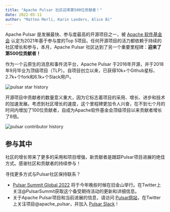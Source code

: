 ```yaml
---
title: "Apache Pulsar 社区迎来第500位贡献者！"
date: 2022-05-11
author: "Matteo Merli, Karin Landers, Alice Bi"
---
```



Apache Pulsar 是发展最快、参与度最高的开源项目之一，被 [Apache 软件基金会](https://thestack.technology/top-apache-projects-in-2021-from-superset-to-nuttx/) 认定为2021年基于参与度的Top 5项目。任何开源项目的活力都依赖于持续的社区增长和参与，本月，Apache Pulsar 社区达到了另一个重要里程碑：**迎来了第500位贡献者！**

<!--truncate-->

作为一个云原生的消息和事件流平台，Apache Pulsar 于2016年开源，并于2018年9月毕业为顶级项目（TLP）。自项目创立以来，已获得10k+个Github星标、2.7k+个fork和6.1k+个Slack用户。

![pulsar star history](/img/pulsar-stars-line.png)

开源项目中贡献者的数量意义重大，因为它标志着项目的采用、增长、进步和技术的加速发展。考虑到社区增长的速度，这个里程碑更加令人兴奋，在不到七个月的时间内增加了100位贡献者，自成为Apache软件基金会顶级项目以来贡献者增长了8倍。

![pulsar contributor history](/img/pulsar-contributors-line.png)

## 参与其中

社区的增长带来了更多的采用和项目增强，新贡献者是跟踪Pulsar项目进展的绝佳方式。感谢社区和贡献者的持续参与！

寻找更多方式与Pulsar社区保持联系？

- [Pulsar Summit Global 2022](https://pulsar-summit.org/) 将于今年晚些时候在旧金山举行。在Twitter上关注@PulsarSummit获取这个备受期待活动的更新和详细信息。
- 关于Apache Pulsar项目和当前进展的信息，请访问 [Pulsar网站](https://pulsar.apache.org/)，在Twitter上关注项目@apache_pulsar，并加入 [Pulsar Slack](https://apache-pulsar.herokuapp.com/)！
